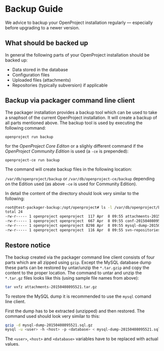 # Backup Guide

We advice to backup your OpenProject installation regularly — especially before upgrading to a newer version.

## What should be backed up

In general the following parts of your OpenProject installation should be backed up:

* Data stored in the database
* Configuration files
* Uploaded files (attachments)
* Repositories (typically subversion) if applicable

## Backup via packager command line client

The packager installation provides a backup tool which can be used to take a snaphsot of the current OpenProject installation. It will create a backup of all parts mentioned above. The backup tool is used by executing the following command:

`openproject run backup`

for the _OpenProject Core Editon_ or a slighly different command if the
_OpenProject Community Edition_ is used (a `-ce` is prepended):

`openproject-ce run backup`

The command will create backup files in the following location:

`/var/db/openproject/backup` or `/var/db/openproject-ce/backup`
depending on the Edition used (as above `-ce` is used for Community Edition).

In detail the content of the directory should look very similar to the following:

```bash
root@test-packager-backup:/opt/openproject# ls -l /var/db/openproject/backup/
total 24
-rw-r----- 1 openproject openproject  117 Apr  8 09:55 attachments-20150408095521.tar.gz
-rw-r----- 1 openproject openproject  667 Apr  8 09:55 conf-20150408095521.tar.gz
-rw-r----- 1 openproject openproject 8298 Apr  8 09:55 mysql-dump-20150408095521.sql.gz
-rw-r----- 1 openproject openproject  116 Apr  8 09:55 svn-repositories-20150408095521.tar.gz
```

## Restore notice

The backup created via the packager command line client consists of four parts which are all zipped using `gzip`. Except the MySQL database dump these parts can be restored by untar/unzip the `*.tar.gzip` and copy the content to the proper location. The command to untar and unzip the
`*.tar.gz` files looks like this (using sample file names from above):

```bash
tar vxfz attachments-20150408095521.tar.gz
```

To restore the MySQL dump it is recommended to use the `mysql` comand line client.

First the dump has to be extracted (unzipped) and then restored. The command used should look very similar to this:

```bash
gzip -d mysql-dump-20150408095521.sql.gz
mysql -u <user> -h <host> -p <database> < mysql-dump-20150408095521.sql
```

The `<user>`, `<host>` and `<database>` variables have to be replaced with actual values.

